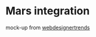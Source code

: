 # Mars integration

mock-up from [webdesignertrends](https://www.webdesignertrends.com/2017/02/psd-webdesign-gratuit/)